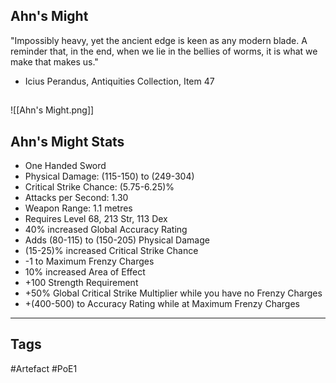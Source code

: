 ## Ahn's Might
"Impossibly heavy, yet the ancient edge is keen as any modern blade.
A reminder that, in the end, when we lie in the bellies of worms,
it is what we make that makes us."
- Icius Perandus, Antiquities Collection, Item 47
##
![[Ahn's Might.png]]
## Ahn's Might Stats
- One Handed Sword
- Physical Damage: (115-150) to (249-304)
- Critical Strike Chance: (5.75-6.25)%
- Attacks per Second: 1.30
- Weapon Range: 1.1 metres
- Requires Level 68, 213 Str, 113 Dex
- 40% increased Global Accuracy Rating
- Adds (80-115) to (150-205) Physical Damage
- (15-25)% increased Critical Strike Chance
- -1 to Maximum Frenzy Charges
- 10% increased Area of Effect
- +100 Strength Requirement
- +50% Global Critical Strike Multiplier while you have no Frenzy Charges
- +(400-500) to Accuracy Rating while at Maximum Frenzy Charges


---
## Tags
#Artefact
#PoE1